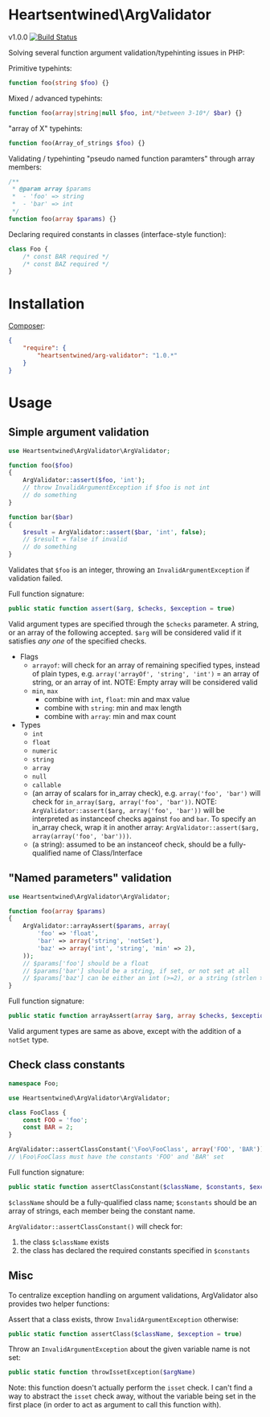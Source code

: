 # Heartsentwined\ArgValidator

v1.0.0 [![Build Status](https://secure.travis-ci.org/heartsentwined/arg-validator.png)](http://travis-ci.org/heartsentwined/arg-validator)

Solving several function argument validation/typehinting issues in PHP:

Primitive typehints:

```php
function foo(string $foo) {}
```

Mixed / advanced typehints:

```php
function foo(array|string|null $foo, int/*between 3-10*/ $bar) {}
```

"array of X" typehints:

```php
function foo(Array_of_strings $foo) {}
```

Validating / typehinting "pseudo named function paramters" through array members:

```php
/**
 * @param array $params
 *  - 'foo' => string
 *  - 'bar' => int
 */
function foo(array $params) {}
```

Declaring required constants in classes (interface-style function):

```php
class Foo {
    /* const BAR required */
    /* const BAZ required */
}
```

# Installation

[Composer](http://getcomposer.org/):

```json
{
    "require": {
        "heartsentwined/arg-validator": "1.0.*"
    }
}
```

# Usage

## Simple argument validation

```php
use Heartsentwined\ArgValidator\ArgValidator;

function foo($foo)
{
    ArgValidator::assert($foo, 'int');
    // throw InvalidArgumentException if $foo is not int
    // do something
}

function bar($bar)
{
    $result = ArgValidator::assert($bar, 'int', false);
    // $result = false if invalid
    // do something
}
```

Validates that `$foo` is an integer, throwing an `InvalidArgumentException` if validation failed.

Full function signature:

```php
public static function assert($arg, $checks, $exception = true)
```

Valid argument types are specified through the `$checks` parameter. A string, or an array of the following accepted. `$arg` will be considered valid if it satisfies *any one* of the specified checks.

- Flags
    - `arrayof`: will check for an array of remaining specified types, instead of plain types, e.g. `array('arrayOf', 'string', 'int')` = an array of string, or an array of int. NOTE: Empty array will be considered valid
    - `min`, `max`
        - combine with `int`, `float`: min and max value
        - combine with `string`: min and max length
        - combine with `array`: min and max count
- Types
    - `int`
    - `float`
    - `numeric`
    - `string`
    - `array`
    - `null`
    - `callable`
    - (an array of scalars for in_array check), e.g. `array('foo', 'bar')` will check for `in_array($arg, array('foo', 'bar'))`. NOTE: `ArgValidator::assert($arg, array('foo', 'bar'))` will be interpreted as instanceof checks against `foo` and `bar`. To specify an in_array check, wrap it in another array: `ArgValidator::assert($arg, array(array('foo', 'bar')))`.
    - (a string): assumed to be an instanceof check, should be a fully-qualified name of Class/Interface

## "Named parameters" validation

```php
use Heartsentwined\ArgValidator\ArgValidator;

function foo(array $params)
{
    ArgValidator::arrayAssert($params, array(
        'foo' => 'float',
        'bar' => array('string', 'notSet'),
        'baz' => array('int', 'string', 'min' => 2),
    ));
    // $params['foo'] should be a float
    // $params['bar'] should be a string, if set, or not set at all
    // $params['baz'] can be either an int (>=2), or a string (strlen >= 2)
}
```

Full function signature:

```php
public static function arrayAssert(array $arg, array $checks, $exception = true)
```

Valid argument types are same as above, except with the addition of a `notSet` type.

## Check class constants

```php
namespace Foo;

use Heartsentwined\ArgValidator\ArgValidator;

class FooClass {
    const FOO = 'foo';
    const BAR = 2;
}

ArgValidator::assertClassConstant('\Foo\FooClass', array('FOO', 'BAR'));
// \Foo\FooClass must have the constants 'FOO' and 'BAR' set
```

Full function signature:

```php
public static function assertClassConstant($className, $constants, $exception = true)
```

`$className` should be a fully-qualified class name; `$constants` should be an array of strings, each member being the constant name.

`ArgValidator::assertClassConstant()` will check for:

1. the class `$className` exists
2. the class has declared the required constants specified in `$constants`

## Misc

To centralize exception handling on argument validations, ArgValidator also provides two helper functions:

Assert that a class exists, throw `InvalidArgumentException` otherwise:

```php
public static function assertClass($className, $exception = true)
```

Throw an `InvalidArgumentException` about the given variable name is not set:

```php
public static function throwIssetException($argName)
```

Note: this function doesn't actually perform the `isset` check. I can't find a way to abstract the `isset` check away, without the variable being set in the first place (in order to act as argument to call this function with).
